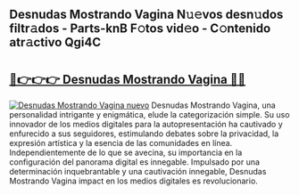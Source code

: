 ## Desnudas Mostrando Vagina N𝚞𝚎vos desn𝚞dos filtr𝚊dos - Parts-knB F𝚘tos vid𝚎o - C𝚘ntenido atr𝚊ctivo Qgi4C

# <h2><a href="http://mbbgvm.tromn.icu/?c=Desnudas+Mostrando+Vagina">🔗👉👉👉 Desnudas Mostrando Vagina 🔗🔗</a></h2>

[![Desnudas Mostrando Vagina nuevo](https://i.imgur.com/pEAQMta.gif)](http://mbbgvm.tromn.icu/?c=Desnudas+Mostrando+Vagina)
Desnudas Mostrando Vagina, una personalidad intrigante y enigmática, elude la categorización simple. Su uso innovador de los medios digitales para la autopresentación ha cautivado y enfurecido a sus seguidores, estimulando debates sobre la privacidad, la expresión artística y la esencia de las comunidades en línea. Independientemente de lo que se avecina, su importancia en la configuración del panorama digital es innegable. Impulsado por una determinación inquebrantable y una cautivación innegable, Desnudas Mostrando Vagina impact en los medios digitales es revolucionario.
